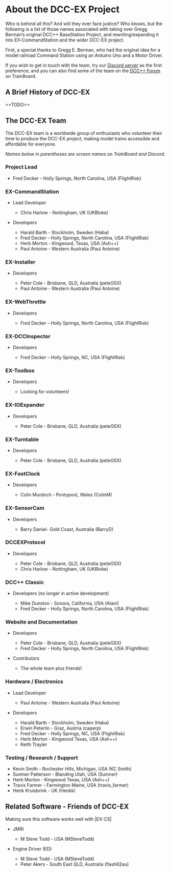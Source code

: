 # About the DCC-EX Project

Who is behind all this? And will they ever face justice? Who knows, but the following is a list of those names associated with taking over Gregg Berman’s original DCC++ BaseStation Project, and rewriting/expanding it into EX‑CommandStation and the wider DCC-EX project.

First, a special thanks to Gregg E. Berman, who had the original idea for a model railroad Command Station using an Arduino Uno and a Motor Driver.

If you wish to get in touch with the team, try our [Discord server](/support/01-discord.md) as the first preference, and you can also find some of the team on the [DCC++ Forum](https://www.trainboard.com/highball/index.php?forums/dcc.177/) on TrainBoard.

## A Brief History of DCC-EX

==TODO==

## The DCC-EX Team

The DCC-EX team is a worldwide group of enthusiasts who volunteer their time to produce the DCC-EX project, making model trains accessible and affordable for everyone.

*Names below in parentheses are screen names on TrainBoard and Discord.*

### Project Lead

- Fred Decker - Holly Springs, North Carolina, USA (FlightRisk)

### EX-CommandStation

- Lead Developer

    - Chris Harlow - Nottingham, UK (UKBloke)

- Developers

    - Harald Barth - Stockholm, Sweden (Haba)
    - Fred Decker - Holly Springs, North Carolina, USA (FlightRisk)
    - Herb Morton - Kingwood, Texas, USA (Ash++)
    - Paul Antoine - Western Australia (Paul Antoine)

### EX-Installer

- Developers

    - Peter Cole - Brisbane, QLD, Australia (peteGSX)
    - Paul Antoine - Western Australia (Paul Antoine)

### EX-WebThrottle

- Developers

    - Fred Decker - Holly Springs, North Carolina, USA (FlightRisk)

### EX-DCCInspector

- Developers

    - Fred Decker - Holly Springs, NC, USA (FlightRisk)

### EX-Toolbox

- Developers

    - Looking for volunteers!

### EX-IOExpander

- Developers

    - Peter Cole - Brisbane, QLD, Australia (peteGSX)

### EX-Turntable

- Developers

    - Peter Cole - Brisbane, QLD, Australia (peteGSX)

### EX-FastClock

- Developers

    - Colin Murdoch - Pontypool, Wales (ColinM)

### EX-SensorCam

- Developers

    - Barry Daniel- Gold Coast, Australia (BarryD)

### DCCEXProtocol

- Developers

    - Peter Cole - Brisbane, QLD, Australia (peteGSX)
    - Chris Harlow - Nottingham, UK (UKBloke)

### DCC++ Classic

- Developers (no longer in active development)

    - Mike Dunston - Sonora, California, USA (Atani)
    - Fred Decker - Holly Springs, North Carolina, USA (FlightRisk)

### Website and Documentation

- Developers

    - Peter Cole - Brisbane, QLD, Australia (peteGSX)
    - Fred Decker - Holly Springs, North Carolina, USA (FlightRisk)

- Contributors

    - The whole team plus friends!

### Hardware / Electronics

- Lead Developer

    - Paul Antoine - Western Australia (Paul Antoine)

- Developers

    - Harald Barth - Stockholm, Sweden (Haba)
    - Erwin Peterlin - Graz, Austria (caperp)
    - Fred Decker - Holly Springs, NC, USA (FlightRisk)
    - Herb Morton - Kingwood Texas, USA (Ash++)
    - Keith Trayler

### Testing / Research / Support

- Kevin Smith - Rochester Hills, Michigan, USA (KC Smith)
- Sumner Patterson - Blanding Utah, USA (Sumner)
- Herb Morton - Kingwood Texas, USA (Ash++)
- Travis Farmer - Farmington Maine, USA (travis_farmer)
- Henk Kruisbrink - UK (Henkk)

## Related Software - Friends of DCC\-EX

Making sure this software works well with |EX-CS|

- JMRI
  
    - M Steve Todd - USA (MSteveTodd)

- Engine Driver (ED)
  
    - M Steve Todd - USA (MSteveTodd)
    - Peter Akers - South East QLD, Australia (flash62au)

